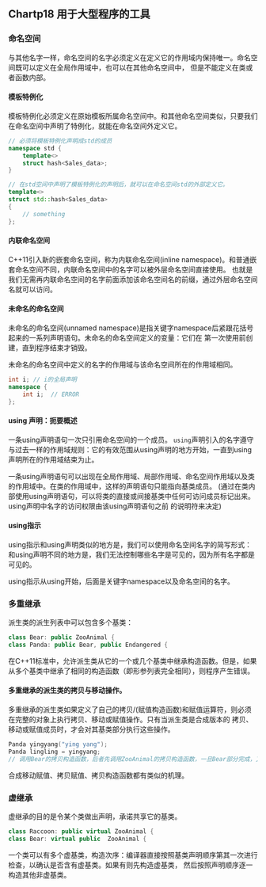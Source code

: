 ## Chartp18 用于大型程序的工具

### 命名空间
与其他名字一样，命名空间的名字必须定义在定义它的作用域内保持唯一。命名空间既可以定义在全局作用域中，也可以在其他命名空间中，
但是不能定义在类或者函数内部。

#### 模板特例化
模板特例化必须定义在原始模板所属命名空间中。和其他命名空间类似，只要我们在命名空间中声明了特例化，就能在命名空间外定义它。

```c++
// 必须将模板特例化声明成std的成员
namespace std {
	template<>
	struct hash<Sales_data>;
}

// 在std空间中声明了模板特例化的声明后，就可以在命名空间std的外部定义它。
template<>
struct std::hash<Sales_data>
{
	// something
};
```

#### 内联命名空间
C++11引入新的嵌套命名空间，称为内联命名空间(inline namespace)。和普通嵌套命名空间不同，内联命名空间中的名字可以被外层命名空间直接使用。
也就是我们无需再内联命名空间的名字前面添加该命名空间名的前缀，通过外层命名空间名就可以访问。

#### 未命名的命名空间
未命名的命名空间(unnamed namespace)是指关键字namespace后紧跟花括号起来的一系列声明语句。未命名的命名空间定义的变量：它们在
第一次使用前创建，直到程序结束才销毁。

未命名的命名空间中定义的名字的作用域与该命名空间所在的作用域相同。
```c++
int i; // i的全局声明
namespace {
	int i; 	// ERROR
};
```

#### using 声明：扼要概述
一条using声明语句一次只引用命名空间的一个成员。
`using`声明引入的名字遵守与过去一样的作用域规则：它的有效范围从using声明的地方开始，一直到using声明所在的作用域结束为止。

一条using声明语句可以出现在全局作用域、局部作用域、命名空间作用域以及类的作用域中。在类的作用域中，这样的声明语句只能指向基类成员。
(通过在类内部使用using声明语句，可以将类的直接或间接基类中任何可访问成员标记出来。using声明中名字的访问权限由该using声明语句之前
的说明符来决定)

#### using指示
using指示和using声明类似的地方是，我们可以使用命名空间名字的简写形式：和using声明不同的地方是，我们无法控制哪些名字是可见的，因为所有名字都是可见的。


using指示从using开始，后面是关键字namespace以及命名空间的名字。

### 多重继承

派生类的派生列表中可以包含多个基类：
```c++
class Bear: public ZooAnimal {
class Panda: public Bear, public Endangered {
```

在C++11标准中，允许派生类从它的一个或几个基类中继承构造函数。但是，如果从多个基类中继承了相同的构造函数（即形参列表完全相同），则程序产生错误。

#### 多重继承的派生类的拷贝与移动操作。

多重继承的派生类如果定义了自己的拷贝/(赋值构造函数)和赋值运算符，则必须在完整的对象上执行拷贝、移动或赋值操作。只有当派生类是合成版本的
拷贝、移动或赋值成员时，才会对其基类部分执行这些操作。
```c++
Panda yingyang("ying yang");
Panda lingling = yingyang;
// 调用Bear的拷贝构造函数，后者先调用ZooAnimal的拷贝构造函数，一旦Bear部分完成，又调用Endangered的拷贝构造函数
```

合成移动赋值、拷贝赋值、拷贝构造函数都有类似的机理。

### 虚继承
虚继承的目的是令某个类做出声明，承诺共享它的基类。
```c++
class Raccoon: public virtual ZooAnimal {
class Bear: virtual public  ZooAnimal {
```
一个类可以有多个虚基类，构造次序：编译器直接按照基类声明顺序第其一次进行检查，以确认是否含有虚基类。如果有则先构造虚基类，
然后按照声明顺序逐一构造其他非虚基类。
